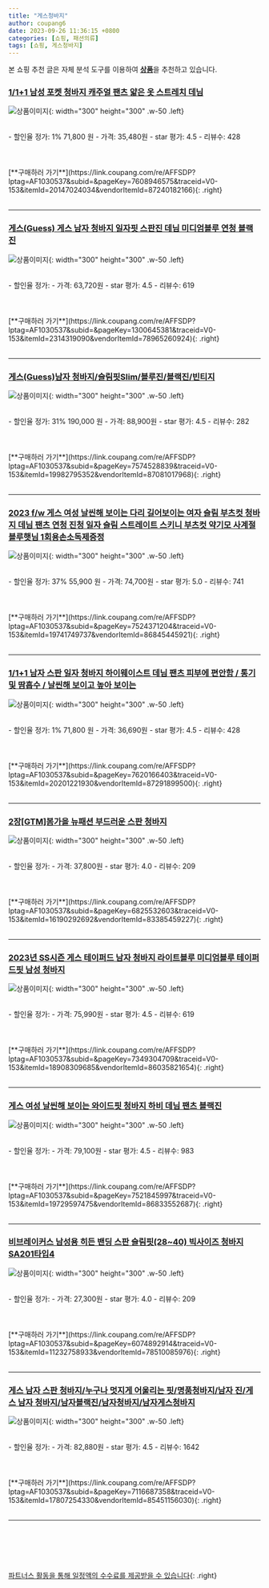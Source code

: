 ```yaml
---
title: "게스청바지"
author: coupang6
date: 2023-09-26 11:36:15 +0800
categories: [쇼핑, 패션의류]
tags: [쇼핑, 게스청바지]
---
```


본 쇼핑 추천 글은 자체 분석 도구를 이용하여 [**상품**](https://link.coupang.com/a/bao1ui)을 추천하고 있습니다.

### [1/1+1 남성 포켓 청바지 캐주얼 팬츠 얇은 옷 스트레치 데님](https://link.coupang.com/re/AFFSDP?lptag=AF1030537&subid=&pageKey=7608946575&traceid=V0-153&itemId=20147024034&vendorItemId=87240182166)

![상품이미지](https://thumbnail7.coupangcdn.com/thumbnails/remote/230x230ex/image/vendor_inventory/e217/4eedecde357d074ba66a900c52c8c08f8c149eb3759900cbaac9bb6a05c4.jpg){: width="300" height="300" .w-50 .left}


<br>
- 할인율 정가: 1%  71,800   원
- 가격: 35,480원
- star 평가: 4.5
- 리뷰수: 428
<br>
<br>
<br>
<br>
[**구매하러 가기**](https://link.coupang.com/re/AFFSDP?lptag=AF1030537&subid=&pageKey=7608946575&traceid=V0-153&itemId=20147024034&vendorItemId=87240182166){: .right}
<br>
<br>

---

### [게스(Guess) 게스 남자 청바지 일자핏 스판진 데님 미디엄블루 연청 블랙진](https://link.coupang.com/re/AFFSDP?lptag=AF1030537&subid=&pageKey=1300645381&traceid=V0-153&itemId=2314319090&vendorItemId=78965260924)

![상품이미지](https://thumbnail10.coupangcdn.com/thumbnails/remote/230x230ex/image/vendor_inventory/0035/264f7591d01836d5afb3d705d5c9dded226e743858a6591ccbc4e9bfd9ad.png){: width="300" height="300" .w-50 .left}


<br>
- 할인율 정가: 
- 가격: 63,720원
- star 평가: 4.5
- 리뷰수: 619
<br>
<br>
<br>
<br>
[**구매하러 가기**](https://link.coupang.com/re/AFFSDP?lptag=AF1030537&subid=&pageKey=1300645381&traceid=V0-153&itemId=2314319090&vendorItemId=78965260924){: .right}
<br>
<br>

---

### [게스(Guess)남자 청바지/슬림핏Slim/블루진/블랙진/빈티지](https://link.coupang.com/re/AFFSDP?lptag=AF1030537&subid=&pageKey=7574528839&traceid=V0-153&itemId=19982795352&vendorItemId=87081017968)

![상품이미지](https://thumbnail6.coupangcdn.com/thumbnails/remote/230x230ex/image/vendor_inventory/8604/4af57dd5aff429e16e67fdcd28b924b9739f64f037c9bf45981d0e60b6bb.JPG){: width="300" height="300" .w-50 .left}


<br>
- 할인율 정가: 31%  190,000   원
- 가격: 88,900원
- star 평가: 4.5
- 리뷰수: 282
<br>
<br>
<br>
<br>
[**구매하러 가기**](https://link.coupang.com/re/AFFSDP?lptag=AF1030537&subid=&pageKey=7574528839&traceid=V0-153&itemId=19982795352&vendorItemId=87081017968){: .right}
<br>
<br>

---

### [2023 f/w 게스 여성 날씬해 보이는 다리 길어보이는 여자 슬림 부츠컷 청바지 데님 팬츠 연청 진청 일자 슬림 스트레이트 스키니 부츠컷 약기모 사계절 블루햇님 1회용손소독제증정](https://link.coupang.com/re/AFFSDP?lptag=AF1030537&subid=&pageKey=7524371204&traceid=V0-153&itemId=19741749737&vendorItemId=86845445921)

![상품이미지](https://thumbnail7.coupangcdn.com/thumbnails/remote/230x230ex/image/vendor_inventory/517d/4e3c2ae0ba3bc7709a88401c13846235e542813e8e748dc8e9b8e975e6eb.jpg){: width="300" height="300" .w-50 .left}


<br>
- 할인율 정가: 37%  55,900   원
- 가격: 74,700원
- star 평가: 5.0
- 리뷰수: 741
<br>
<br>
<br>
<br>
[**구매하러 가기**](https://link.coupang.com/re/AFFSDP?lptag=AF1030537&subid=&pageKey=7524371204&traceid=V0-153&itemId=19741749737&vendorItemId=86845445921){: .right}
<br>
<br>

---

### [1/1+1 남자 스판 일자 청바지 하이웨이스트 데님 팬츠 피부에 편안함 / 통기 및 땀흡수 / 날씬해 보이고 높아 보이는](https://link.coupang.com/re/AFFSDP?lptag=AF1030537&subid=&pageKey=7620166403&traceid=V0-153&itemId=20201221930&vendorItemId=87291899500)

![상품이미지](https://thumbnail8.coupangcdn.com/thumbnails/remote/230x230ex/image/vendor_inventory/808b/1529cebd85eec4087b380519db0589f6021bb11339b9e88a876a9b313f01.jpg){: width="300" height="300" .w-50 .left}


<br>
- 할인율 정가: 1%  71,800   원
- 가격: 36,690원
- star 평가: 4.5
- 리뷰수: 428
<br>
<br>
<br>
<br>
[**구매하러 가기**](https://link.coupang.com/re/AFFSDP?lptag=AF1030537&subid=&pageKey=7620166403&traceid=V0-153&itemId=20201221930&vendorItemId=87291899500){: .right}
<br>
<br>

---

### [2장[GTM]봄가을 뉴패션 부드러운 스판 청바지](https://link.coupang.com/re/AFFSDP?lptag=AF1030537&subid=&pageKey=6825532603&traceid=V0-153&itemId=16190292692&vendorItemId=83385459227)

![상품이미지](https://thumbnail10.coupangcdn.com/thumbnails/remote/230x230ex/image/vendor_inventory/cc6e/26927c74cc22d9ff943961105d11c7064d5ee9bbf49cd04fdda47524ab4f.jpg){: width="300" height="300" .w-50 .left}


<br>
- 할인율 정가: 
- 가격: 37,800원
- star 평가: 4.0
- 리뷰수: 209
<br>
<br>
<br>
<br>
[**구매하러 가기**](https://link.coupang.com/re/AFFSDP?lptag=AF1030537&subid=&pageKey=6825532603&traceid=V0-153&itemId=16190292692&vendorItemId=83385459227){: .right}
<br>
<br>

---

### [2023년 SS시즌 게스 테이퍼드 남자 청바지 라이트블루 미디엄블루 테이퍼드핏 남성 청바지](https://link.coupang.com/re/AFFSDP?lptag=AF1030537&subid=&pageKey=7349304709&traceid=V0-153&itemId=18908309685&vendorItemId=86035821654)

![상품이미지](https://thumbnail9.coupangcdn.com/thumbnails/remote/230x230ex/image/vendor_inventory/8cb7/b9b25b7fb454553714378e9228d1e814b2278caa3595430321224432bed4.jpg){: width="300" height="300" .w-50 .left}


<br>
- 할인율 정가: 
- 가격: 75,990원
- star 평가: 4.5
- 리뷰수: 619
<br>
<br>
<br>
<br>
[**구매하러 가기**](https://link.coupang.com/re/AFFSDP?lptag=AF1030537&subid=&pageKey=7349304709&traceid=V0-153&itemId=18908309685&vendorItemId=86035821654){: .right}
<br>
<br>

---

### [게스 여성 날씬해 보이는 와이드핏 청바지 하비 데님 팬츠 블랙진](https://link.coupang.com/re/AFFSDP?lptag=AF1030537&subid=&pageKey=7521845997&traceid=V0-153&itemId=19729597475&vendorItemId=86833552687)

![상품이미지](https://thumbnail6.coupangcdn.com/thumbnails/remote/230x230ex/image/vendor_inventory/df81/84d7037484b2914ac619d865f91494c6d66110f34c11d9616b36704bc422.jpg){: width="300" height="300" .w-50 .left}


<br>
- 할인율 정가: 
- 가격: 79,100원
- star 평가: 4.5
- 리뷰수: 983
<br>
<br>
<br>
<br>
[**구매하러 가기**](https://link.coupang.com/re/AFFSDP?lptag=AF1030537&subid=&pageKey=7521845997&traceid=V0-153&itemId=19729597475&vendorItemId=86833552687){: .right}
<br>
<br>

---

### [비브레이커스 남성용 히든 밴딩 스판 슬림핏(28~40) 빅사이즈 청바지 SA201타입4](https://link.coupang.com/re/AFFSDP?lptag=AF1030537&subid=&pageKey=6074892914&traceid=V0-153&itemId=11232758933&vendorItemId=78510085976)

![상품이미지](https://thumbnail10.coupangcdn.com/thumbnails/remote/230x230ex/image/vendor_inventory/ef73/a414b716e4184d675d04b814f505dadb250652ff9314eff077a8fc6ec88b.jpg){: width="300" height="300" .w-50 .left}


<br>
- 할인율 정가: 
- 가격: 27,300원
- star 평가: 4.0
- 리뷰수: 209
<br>
<br>
<br>
<br>
[**구매하러 가기**](https://link.coupang.com/re/AFFSDP?lptag=AF1030537&subid=&pageKey=6074892914&traceid=V0-153&itemId=11232758933&vendorItemId=78510085976){: .right}
<br>
<br>

---

### [게스 남자 스판 청바지/누구나 멋지게 어울리는 핏/명품청바지/남자 진/게스 남자 청바지/남자블랙진/남자청바지/남자게스청바지](https://link.coupang.com/re/AFFSDP?lptag=AF1030537&subid=&pageKey=7116687358&traceid=V0-153&itemId=17807254330&vendorItemId=85451156030)

![상품이미지](https://thumbnail9.coupangcdn.com/thumbnails/remote/230x230ex/image/vendor_inventory/8783/26e2667f331f5d108005658e2716e74626c9cd99ff3f731e052141676cca.jpg){: width="300" height="300" .w-50 .left}


<br>
- 할인율 정가: 
- 가격: 82,880원
- star 평가: 4.5
- 리뷰수: 1642
<br>
<br>
<br>
<br>
[**구매하러 가기**](https://link.coupang.com/re/AFFSDP?lptag=AF1030537&subid=&pageKey=7116687358&traceid=V0-153&itemId=17807254330&vendorItemId=85451156030){: .right}
<br>
<br>

---
<br><br><br><br><br> [파트너스 활동을 통해 일정액의 수수료를 제공받을 수 있습니다](https://link.coupang.com/a/bao1ui){: .right}
